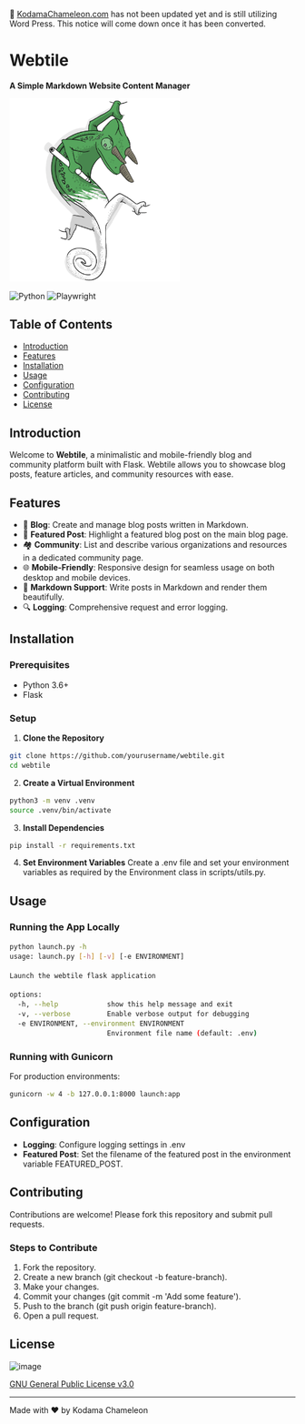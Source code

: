🚨 [KodamaChameleon.com](https://kodamachameleon.com) has not been updated yet and is still utilizing Word Press. This notice will come down once it has been converted.

# Webtile
**A Simple Markdown Website Content Manager**

<img src="/static/img/kodama.png" alt="kodama" width="300">

![Python](https://img.shields.io/badge/Python-3.10.12-blue.svg?logo=python) <!-- GEN:playwright-version-badge -->![Playwright](https://img.shields.io/badge/Flask-3.0.3-blue.svg?logo=Flask)<!-- GEN:stop -->

## Table of Contents

- [Introduction](#introduction)
- [Features](#features)
- [Installation](#installation)
- [Usage](#usage)
- [Configuration](#configuration)
- [Contributing](#contributing)
- [License](#license)

## Introduction

Welcome to **Webtile**, a minimalistic and mobile-friendly blog and community platform built with Flask. Webtile allows you to showcase blog posts, feature articles, and community resources with ease.

## Features

- 📝 **Blog**: Create and manage blog posts written in Markdown.
- 🌟 **Featured Post**: Highlight a featured blog post on the main blog page.
- 🏘️ **Community**: List and describe various organizations and resources in a dedicated community page.
- 🌐 **Mobile-Friendly**: Responsive design for seamless usage on both desktop and mobile devices.
- 📂 **Markdown Support**: Write posts in Markdown and render them beautifully.
- 🔍 **Logging**: Comprehensive request and error logging.

## Installation

### Prerequisites

- Python 3.6+
- Flask

### Setup

1. **Clone the Repository**
 ```bash
 git clone https://github.com/yourusername/webtile.git
 cd webtile
 ```
2. **Create a Virtual Environment**
  ```bash
  python3 -m venv .venv
  source .venv/bin/activate
  ```
3. **Install Dependencies**
  ```bash
  pip install -r requirements.txt
  ```
4. **Set Environment Variables**
  Create a .env file and set your environment variables as required by the Environment class in scripts/utils.py.

## Usage

### Running the App Locally
```bash
python launch.py -h
usage: launch.py [-h] [-v] [-e ENVIRONMENT]

Launch the webtile flask application

options:
  -h, --help            show this help message and exit
  -v, --verbose         Enable verbose output for debugging
  -e ENVIRONMENT, --environment ENVIRONMENT
                        Environment file name (default: .env)
```

### Running with Gunicorn
For production environments:
```bash
gunicorn -w 4 -b 127.0.0.1:8000 launch:app
```

## Configuration
- **Logging**: Configure logging settings in .env
- **Featured Post**: Set the filename of the featured post in the environment variable FEATURED_POST.

## Contributing
Contributions are welcome! Please fork this repository and submit pull requests.

### Steps to Contribute
1. Fork the repository.
2. Create a new branch (git checkout -b feature-branch).
3. Make your changes.
4. Commit your changes (git commit -m 'Add some feature').
5. Push to the branch (git push origin feature-branch).
6. Open a pull request.

## License
![image](https://img.shields.io/badge/License-GNU%20GPL-blue)

[GNU General Public License v3.0](https://www.gnu.org/licenses/gpl-3.0.fr.html)

---
Made with ❤️ by Kodama Chameleon
